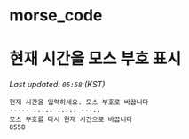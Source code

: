 # morse_code
# 현재 시간을 모스 부호 표시
<!-- MORSE_TIME_START -->
_Last updated: `05:58` (KST)_

```
현재 시간을 입력하세요. 모스 부호로 바꿉니다
----- ..... ..... ---..
모스 부호를 다시 현재 시간으로 바꿉니다
0558
```
<!-- MORSE_TIME_END -->
